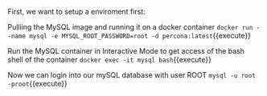 First, we want to setup a enviroment first:

Pulliing the MySQL image and running it on a docker container
`docker run --name mysql -e MYSQL_ROOT_PASSWORD=root -d percona:latest`{{execute}} 

Run the MySQL container in Interactive Mode to get access of the bash shell of the container
`docker exec -it mysql bash`{{execute}} 

Now we can login into our mySQL database with user ROOT
`mysql -u root -proot`{{execute}} 
